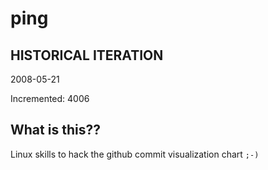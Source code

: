# ping

## HISTORICAL ITERATION
2008-05-21

Incremented: 4006

## What is this?? 
Linux skills to hack the github commit visualization chart `;-)`
